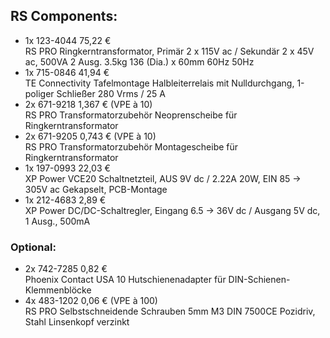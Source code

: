 ## RS Components:
- 1x  123-4044       75,22 €  
  RS PRO Ringkerntransformator, Primär 2 x 115V ac / Sekundär 2 x 45V ac, 500VA 2 Ausg. 3.5kg 136 (Dia.) x 60mm 60Hz 50Hz
- 1x  715-0846       41,94 €  
  TE Connectivity Tafelmontage Halbleiterrelais mit Nulldurchgang, 1-poliger Schließer 280 Vrms / 25 A
- 2x  671-9218        1,367 €  (VPE à 10)  
  RS PRO Transformatorzubehör Neoprenscheibe für Ringkerntransformator
- 2x  671-9205        0,743 €  (VPE à 10)  
  RS PRO Transformatorzubehör Montagescheibe für Ringkerntransformator
- 1x  197-0993       22,03 €  
  XP Power VCE20 Schaltnetzteil, AUS 9V dc / 2.22A 20W, EIN 85 → 305V ac Gekapselt, PCB-Montage
- 1x  212-4683        2,89 €  
  XP Power DC/DC-Schaltregler, Eingang 6.5 → 36V dc / Ausgang 5V dc, 1 Ausg., 500mA

### Optional:
- 2x  742-7285        0,82 €  
  Phoenix Contact USA 10 Hutschienenadapter für DIN-Schienen-Klemmenblöcke
- 4x  483-1202        0,06 €  (VPE à 100)  
  RS PRO Selbstschneidende Schrauben 5mm M3 DIN 7500CE Pozidriv, Stahl Linsenkopf verzinkt